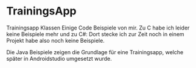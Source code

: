 # TrainingsApp
Trainingsapp Klassen
Einige Code Beispiele von mir. Zu C habe ich leider keine Beispiele mehr und zu C#: Dort stecke ich zur Zeit noch in einem Projekt habe also noch keine Beispiele.

Die Java Beispiele zeigen die Grundlage für eine Trainingsapp, welche später in Androidstudio umgesetzt wurde.

